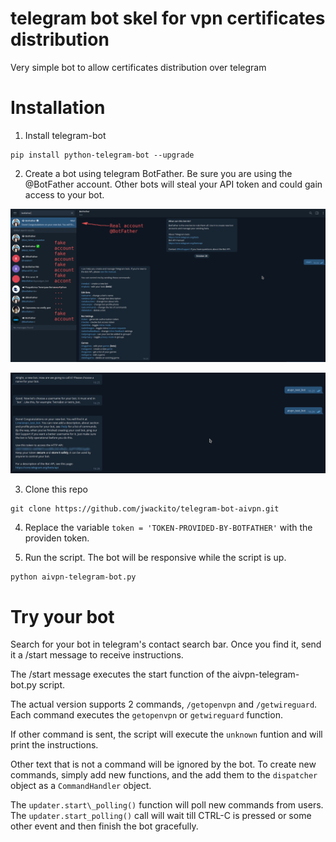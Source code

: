 # telegram bot skel for vpn certificates distribution

Very simple bot to allow certificates distribution over telegram

# Installation 

1. Install telegram-bot

```
pip install python-telegram-bot --upgrade
```

2. Create a bot using telegram BotFather. Be sure you are using the @BotFather account. Other bots will steal your API token and could gain access to your bot.

![@BotFather welcoming you](1.png)

![@BotFather will give you a token. Take care of your token. Anyone with your token will control your bot.](2.png)

3. Clone this repo
```
git clone https://github.com/jwackito/telegram-bot-aivpn.git
```

4. Replace the variable `token = 'TOKEN-PROVIDED-BY-BOTFATHER'` with the providen token.

5. Run the script. The bot will be responsive while the script is up.
```
python aivpn-telegram-bot.py
```

# Try your bot
Search for your bot in telegram's contact search bar. Once you find it, send it a /start message to receive instructions.

The /start message executes the start function of the aivpn-telegram-bot.py script.

The actual version supports 2 commands, `/getopenvpn` and `/getwireguard`. Each command executes the `getopenvpn` or `getwireguard` function.

If other command is sent, the script will execute the `unknown` funtion and will print the instructions.

Other text that is not a command will be ignored by the bot. To create new commands, simply add new functions, and the add them to the `dispatcher` object as a `CommandHandler` object.

The `updater.start\_polling()` function will poll new commands from users. The `updater.start_polling()` call will wait till CTRL-C is pressed or some other event and then finish the bot gracefully.
